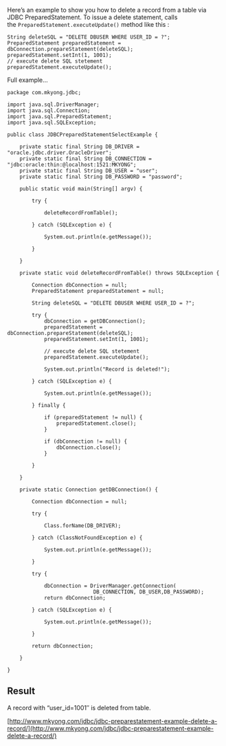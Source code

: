 Here’s an example to show you how to delete a record from a table via JDBC PreparedStatement. To issue a delete statement, calls the `PreparedStatement.executeUpdate()` method like this :

    String deleteSQL = "DELETE DBUSER WHERE USER_ID = ?";
    PreparedStatement preparedStatement = dbConnection.prepareStatement(deleteSQL);
    preparedStatement.setInt(1, 1001);
    // execute delete SQL stetement
    preparedStatement.executeUpdate();

Full example…

    package com.mkyong.jdbc;

    import java.sql.DriverManager;
    import java.sql.Connection;
    import java.sql.PreparedStatement;
    import java.sql.SQLException;

    public class JDBCPreparedStatementSelectExample {

    	private static final String DB_DRIVER = "oracle.jdbc.driver.OracleDriver";
    	private static final String DB_CONNECTION = "jdbc:oracle:thin:@localhost:1521:MKYONG";
    	private static final String DB_USER = "user";
    	private static final String DB_PASSWORD = "password";

    	public static void main(String[] argv) {

    		try {

    			deleteRecordFromTable();

    		} catch (SQLException e) {

    			System.out.println(e.getMessage());

    		}

    	}

    	private static void deleteRecordFromTable() throws SQLException {

    		Connection dbConnection = null;
    		PreparedStatement preparedStatement = null;

    		String deleteSQL = "DELETE DBUSER WHERE USER_ID = ?";

    		try {
    			dbConnection = getDBConnection();
    			preparedStatement = dbConnection.prepareStatement(deleteSQL);
    			preparedStatement.setInt(1, 1001);

    			// execute delete SQL stetement
    			preparedStatement.executeUpdate();

    			System.out.println("Record is deleted!");

    		} catch (SQLException e) {

    			System.out.println(e.getMessage());

    		} finally {

    			if (preparedStatement != null) {
    				preparedStatement.close();
    			}

    			if (dbConnection != null) {
    				dbConnection.close();
    			}

    		}

    	}

    	private static Connection getDBConnection() {

    		Connection dbConnection = null;

    		try {

    			Class.forName(DB_DRIVER);

    		} catch (ClassNotFoundException e) {

    			System.out.println(e.getMessage());

    		}

    		try {

    			dbConnection = DriverManager.getConnection(
                                DB_CONNECTION, DB_USER,DB_PASSWORD);
    			return dbConnection;

    		} catch (SQLException e) {

    			System.out.println(e.getMessage());

    		}

    		return dbConnection;

    	}

    }

## Result

A record with “user_id=1001″ is deleted from table.

[http://www.mkyong.com/jdbc/jdbc-preparestatement-example-delete-a-record/](http://www.mkyong.com/jdbc/jdbc-preparestatement-example-delete-a-record/)
